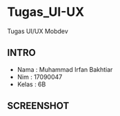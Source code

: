 # Tugas_UI-UX
Tugas UI/UX Mobdev
## INTRO
-   Nama : Muhammad Irfan Bakhtiar<br>
-   Nim  : 17090047<br>
-   Kelas : 6B

## SCREENSHOT


